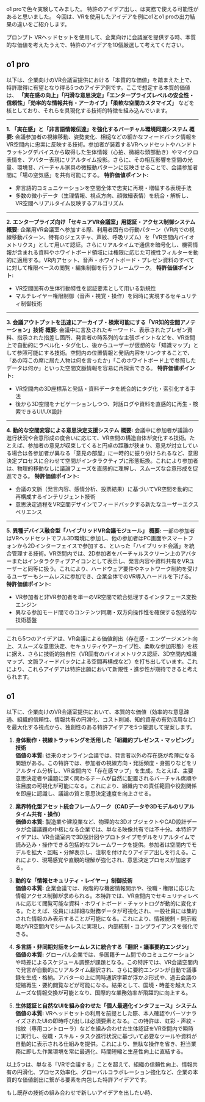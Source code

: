 o1 proで色々実験してみました。
特許のアイデア出し、は実務で使える可能性があると思いました。
今回は、VRを使用したアイデアを例にo1とo1 proの出力結果の違いをご紹介します。

プロンプト
VRヘッドセットを使用して、企業向けに会議室を提供する時、本質的な価値を考えたうえで、特許のアイデアを10個厳選して考えてください。

## o1 pro

以下は、企業向けのVR会議室提供における「本質的な価値」を踏まえた上で、特許取得に有望となり得る5つのアイデア例です。ここで想定する本質的価値は、 **「実在感の向上」「円滑な意思決定」「エンタープライズレベルの安全性・信頼性」「効率的な情報共有・アーカイブ」「柔軟な空間カスタマイズ」** などを核としており、それらを具現化する技術的特徴を組み込んでいます。

---

**1. 「実在感」と「非言語情報伝達」を強化するバーチャル環境同期システム**
**概要:**
会議参加者の視線移動、姿勢変化、相槌などの細かなフィードバック情報をVR空間内に忠実に反映する技術。参加者が装着するVRヘッドセットやハンドトラッキングデバイスから取得した生体情報（心拍、微細な頭部動き）やマイクロ表情を、アバター表現にリアルタイム投影。さらに、その相互影響を空間の光量、環境音、バーチャル家具の微振動パターンに反映させることで、会議参加者間に「場の空気感」を共有可能にする。
**特許価値ポイント:**
- 非言語的コミュニケーションを空間全体で忠実に再現・増幅する表現手法
- 多数の微小データ（生理情報、視点方向、顔微細表情）を統合・解析し、VR空間へリアルタイム反映するアルゴリズム

---
  
**2. エンタープライズ向け「セキュアVR会議室」用認証・アクセス制御システム**
**概要:**
企業用VR会議室へ参加する際、利用者固有の行動パターン（VR内での視線移動パターン、特有のジェスチャ、声紋、呼吸リズム）を「VR空間内バイオメトリクス」として用いて認証。さらにリアルタイムで通信を暗号化し、機密情報が含まれる資料やホワイトボード領域には権限に応じた可視性フィルターを動的に適用する。VR内アセット、音声・ホワイトボード・プレゼン資料のすべてに対して権限ベースの閲覧・編集制御を行うフレームワーク。
**特許価値ポイント:**
- VR空間固有の生体行動特性を認証要素として用いる新規性
- マルチレイヤー権限制御（音声・視覚・操作）を同時に実現するセキュリティ制御技術

---
  
**3. 会議アウトプットを迅速にアーカイブ・検索可能にする「VR知的空間アノテーション」技術**
**概要:**
会議中に言及されたキーワード、表示されたプレゼン資料、指示された指差し箇所、発言者の時系列的な主張ポイントなどを、VR空間上で自動的にラベル化・タグ化し、後からユーザーが仮想的な「知識マップ」として参照可能にする技術。空間内の位置情報と発話内容をリンクすることで、「あの時この席に居た人物は何を言ったか」「このホワイトボード上で参照したデータは何か」といった空間文脈情報を容易に再探索できる。
**特許価値ポイント:**
- VR空間内の3D座標系と発話・資料データを統合的にタグ化・索引化する手法
- 後から3D空間をナビゲーションしつつ、対話ログや資料を直感的に再生・検索できるUI/UX設計

---
  
**4. 動的な空間変容による意思決定支援システム**
**概要:**
会議中に参加者が議論の進行状況や合意形成の度合いに応じて、VR空間の構造自体が変化する技術。たとえば、参加者の意見が収束してくると円卓の距離が狭まり、意見が対立している場合は各参加者が異なる「意見の部屋」に一時的に振り分けられるなど、意思決定プロセスに合わせて空間がインタラクティブに形態転換。これにより参加者は、物理的移動なしに議論フェーズを直感的に理解し、スムーズな合意形成を促進できる。
**特許価値ポイント:**
- 会議の文脈（発言内容、感情分析、投票結果）に基づいてVR空間を動的に再構成するインテリジェント技術
- 意思決定過程をVR空間デザインでフィードバックする新たなユーザーエクスペリエンス

---

**5. 異種デバイス融合型「ハイブリッドVR会議モジュール」**
**概要:**
一部の参加者はVRヘッドセットでフル3D環境に参加し、他の参加者はPC画面やスマートフォンから2Dインターフェイスで参加する、といった「ハイブリッド会議」を統合管理する技術。VR空間内では、2D参加者をバーチャルスクリーン上のアバターまたはインタラクティブアイコンとして表示し、発言内容や資料共有をVRユーザーと同等に扱う。これにより、ハードウェア要件やネットワーク制約を受けるユーザーもシームレスに参加でき、企業全体でのVR導入ハードルを下げる。
**特許価値ポイント:**
- VR参加者と非VR参加者を単一のVR空間で統合処理するインタフェース変換エンジン
- 異なる参加モード間でのコンテンツ同期・双方向操作性を確保する包括的な技術基盤

---

これら5つのアイデアは、VR会議による価値創出（存在感・エンゲージメント向上、スムーズな意思決定、セキュリティやアーカイブ性、柔軟な参加形態）を核に据え、さらに技術的独自性（VR固有のバイオメトリクス認証、3D空間内知識マップ、文脈フィードバックによる空間再構成など）を打ち出しています。これにより、これらアイデアは特許出願において新規性・進歩性が期待できると考えられます。

## o1

以下に、企業向けのVR会議室提供において、本質的な価値（効率的な意思疎通、組織的信頼性、情報共有の円滑化、コスト削減、知的資産の有効活用など）を最大化する視点から、独創性のある特許アイデアを5つ厳選して提案します。

1. **身体動作・視線トラッキングを活用した「組織的プレゼンス・マッピング」技術**  
   **価値の本質:** 従来のオンライン会議では、発言者以外の存在感が希薄になる問題がある。この特許では、参加者の視線方向・発話頻度・身振りなどをリアルタイム分析し、VR空間内で「存在感マップ」を生成。たとえば、主要意思決定者や議題に深く関わるチームが自然に配置されるバーチャル席順や注目度の可視化が可能になる。これにより、組織内での責任範囲や役割関係を即座に認識し、議論の質と意思決定速度を向上させる。

2. **業界特化型アセット統合フレームワーク（CADデータや3Dモデルのリアルタイム共有・操作）**  
   **価値の本質:** 製造業や建設業など、物理的な3DオブジェクトやCAD設計データが会議議題の中核になる企業では、単なる映像共有では不十分。本特許アイデアは、VR会議室内で3D設計図やプロトタイプモデルをリアルタイムで読み込み・操作できる包括的なフレームワークを提供。参加者は空間内でモデルを拡大・回転・分解表示し、注釈を付けたりアイデア出しを行える。これにより、現場感覚や直観的理解が強化され、意思決定プロセスが加速する。

3. **動的な「情報セキュリティ・レイヤー」制御技術**  
   **価値の本質:** 企業会議では、段階的な機密情報開示や、役職・権限に応じた情報アクセス制御が求められる。本特許では、VR空間内でセキュリティレベルに応じて閲覧可能な資料・ホワイトボード・チャットログが動的に変化する。たとえば、役員には詳細な財務データが可視化され、一般社員には集約された情報のみ表示することが可能になる。これにより、情報統制・開示戦略がVR空間内でシームレスに実現し、内部統制・コンプライアンスを強化できる。

4. **多言語・非同期対話をシームレスに統合する「翻訳・議事要約エンジン」**  
   **価値の本質:** グローバル企業では、多国籍チーム間でのコミュニケーションや時差によるスケジュール調整が課題となる。この特許では、VR会議空間内で発言が自動的にリアルタイム翻訳され、さらに要約エンジンが自動で議事録を生成・格納。アバターの上に同時通訳字幕が浮かぶ形式や、過去会議の短縮再生・要約閲覧などが可能になる。結果として、国境・時差を越えたスムーズな情報交換が可能となり、国際的な業務効率が飛躍的に向上する。

5. **生体認証と自然なUIを組み合わせた「個人最適化インタフェース」システム**  
   **価値の本質:** VRヘッドセットの利用を前提とした際、本人確認やパーソナライズされたUIの即時呼び出しは必須要素となる。この特許は、虹彩・声紋・指紋（専用コントローラ）などを組み合わせた生体認証をVR空間内で瞬時に実行し、役職・スキル・タスク進行状況に基づいて必要なツールや資料が自動的に表示される仕組みを提供。これにより、無駄な操作を省き、担当業務に即した作業環境を常に最適化、時間短縮と生産性向上に直結する。

以上5つは、単なる「VRで会議する」ことを超えて、組織の信頼性向上、情報共有の円滑化、プロセス効率化、グローバルコラボレーション強化など、企業の本質的な価値創出に繋がる要素を内包した特許アイデアです。

もし既存の技術の組み合わせで新しいアイデアを出したい時、
